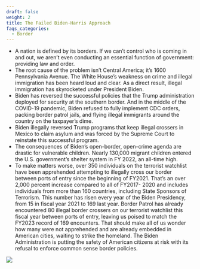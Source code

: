 ```yaml
---
draft: false
weight: 2
title: The Failed Biden-Harris Approach
faqs_categories:
  - Border
---
```

* A nation is defined by its borders. If we can’t control who is coming in and out, we aren’t even conducting an essential function of government: providing law and order.
* The root cause of the problem isn’t Central America; it’s 1600 Pennsylvania Avenue. The White House’s weakness on crime and illegal immigration has been heard loud and clear. As a direct result, illegal immigration has skyrocketed under President Biden.
* Biden has reversed the successful policies that the Trump administration deployed for security at the southern border. And in the middle of the COVID-19 pandemic, Biden refused to fully implement CDC orders, packing border patrol jails, and flying illegal immigrants around the country on the taxpayer’s dime.
* Biden illegally reversed Trump programs that keep illegal crossers in Mexico to claim asylum and was forced by the Supreme Court to reinstate this successful program.
* The consequences of Biden’s open-border, open-crime agenda are drastic for vulnerable children. Nearly 130,000 migrant children entered the U.S. government’s shelter system in FY 2022, an all-time high.
* To make matters worse, over 350 individuals on the terrorist watchlist have been apprehended attempting to illegally cross our border between ports of entry since the beginning of FY2021. That’s an over 2,000 percent increase compared to all of FY2017- 2020 and includes individuals from more than 160 countries, including State Sponsors of Terrorism. This number has risen every year of the Biden Presidency, from 15 in fiscal year 2021 to 169 last year. Border Patrol has already encountered 80 illegal border crossers on our terrorist watchlist this fiscal year between ports of entry, leaving us poised to match the FY2023 record of 169 encounters. That should make all of us wonder how many were not apprehended and are already embedded in American cities, waiting to strike the homeland. The Biden Administration is putting the safety of American citizens at risk with its refusal to enforce common sense border policies.

![](/img/focus/screenshot-2024-06-21-at-8.38.52 pm.jpeg)